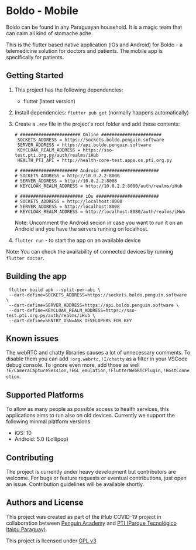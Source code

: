 # Boldo - Mobile

Boldo can be found in any Paraguayan household. It is a magic team that can calm all kind of stomache ache.

This is the flutter based native application (iOs and Android) for Boldo - a telemedicine solution for doctors and patients.
The mobile app is specifically for patients.

## Getting Started

1. This project has the following dependencies:

   - flutter (latest version)

2. Install dependencies: `flutter pub get` (normally happens automatically)

3. Create a `.env` file in the project's root folder and add these contents:

   ```
   # ####################### Online #######################
    SOCKETS_ADDRESS = https://sockets.boldo.penguin.software
    SERVER_ADDRESS = https://api.boldo.penguin.software
    KEYCLOAK_REALM_ADDRESS = https://sso-test.pti.org.py/auth/realms/iHub
    HEALTH_PTI_API = http://health-core-test.apps.os.pti.org.py 
    
   # ###################### Android ######################
   # SOCKETS_ADDRESS = http://10.0.2.2:8000
   # SERVER_ADDRESS = http://10.0.2.2:8008
   # KEYCLOAK_REALM_ADDRESS = http://10.0.2.2:8080/auth/realms/iHub

   # ######################## iOs ########################
   # SOCKETS_ADDRESS = http://localhost:8000
   # SERVER_ADDRESS = http://localhost:8008
   # KEYCLOAK_REALM_ADDRESS = http://localhost:8080/auth/realms/iHub
   ```

   Note: Uncomment the Android secion in case you want to run it on an Android and you have the servers running on localhost.

4. `flutter run` - to start the app on an available device

Note: You can check the availability of connected devices by running `flutter doctor`.

## Building the app

```
 flutter build apk --split-per-abi \
 --dart-define=SOCKETS_ADDRESS=https://sockets.boldo.penguin.software \
 --dart-define=SERVER_ADDRESS=https://api.boldo.penguin.software \
 --dart-define=KEYCLOAK_REALM_ADDRESS=https://sso-test.pti.org.py/auth/realms/iHub \
 --dart-define=SENTRY_DSN=ASK DEVELOPERS FOR KEY
```

## Known issues

The webRTC and chatty libraries causes a lot of unnecessary comments. To disable them you can add `!org.webrtc,!I/chatty` as a filter in your VSCode debug console. To ignore even more, add those as well `!E/CameraCaptureSession,!EGL_emulation,!FlutterWebRTCPlugin,!HostConnection`.

## Supported Platforms

To allow as many people as possible access to health services, this applications aims to run also on old devices. Currently we support the following minmal platform versions:

- iOS: 10
- Android: 5.0 (Lollipop)

## Contributing

The project is currently under heavy development but contributors are welcome. For bugs or feature requests or eventual contributions, just open an issue. Contribution guidelines will be available shortly.

## Authors and License

This project was created as part of the iHub COVID-19 project in collaboration between [Penguin Academy](https://penguin.academy) and [PTI (Parque Tecnológico Itaipu Paraguay)](http://pti.org.py).

This project is licensed under
[GPL v3](LICENSE)
